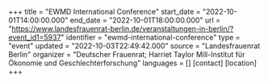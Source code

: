 +++
title = "EWMD International Conference"
start_date = "2022-10-01T14:00:00.000"
end_date = "2022-10-01T18:00:00.000"
url = "https://www.landesfrauenrat-berlin.de/veranstaltungen-in-berlin/?event_id1=5937"
identifier = "ewmd-international-conference"
type = "event"
updated = "2022-10-03T22:49:42.000"
source = "Landesfrauenrat Berlin"
organizer = "Deutscher Frauenrat; Harriet Taylor Mill-Institut für Ökonomie und Geschlechterforschung"
languages = []
[contact]
[location]
+++